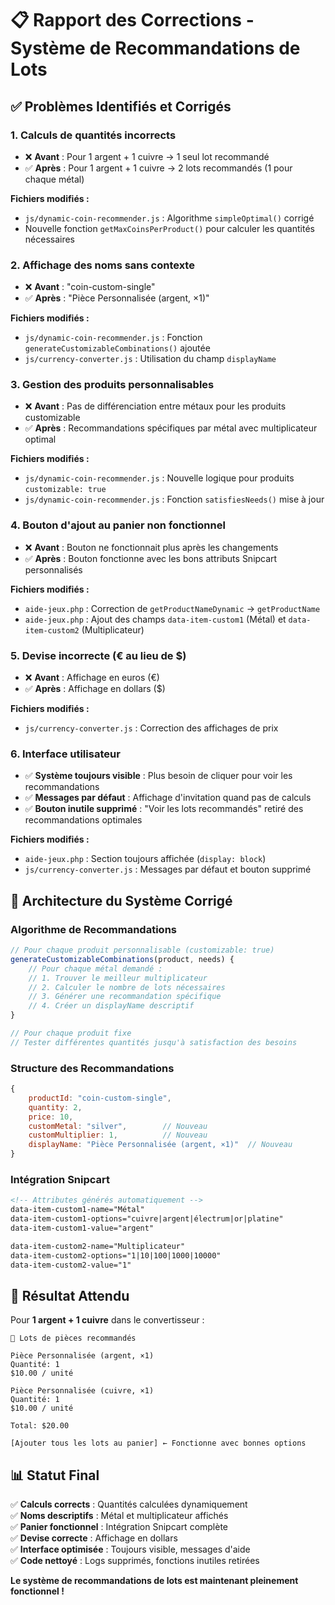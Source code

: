 # 📋 Rapport des Corrections - Système de Recommandations de Lots

## ✅ **Problèmes Identifiés et Corrigés**

### 1. **Calculs de quantités incorrects**
- ❌ **Avant** : Pour 1 argent + 1 cuivre → 1 seul lot recommandé
- ✅ **Après** : Pour 1 argent + 1 cuivre → 2 lots recommandés (1 pour chaque métal)

**Fichiers modifiés :**
- `js/dynamic-coin-recommender.js` : Algorithme `simpleOptimal()` corrigé
- Nouvelle fonction `getMaxCoinsPerProduct()` pour calculer les quantités nécessaires

### 2. **Affichage des noms sans contexte**
- ❌ **Avant** : "coin-custom-single"
- ✅ **Après** : "Pièce Personnalisée (argent, ×1)"

**Fichiers modifiés :**
- `js/dynamic-coin-recommender.js` : Fonction `generateCustomizableCombinations()` ajoutée
- `js/currency-converter.js` : Utilisation du champ `displayName`

### 3. **Gestion des produits personnalisables**
- ❌ **Avant** : Pas de différenciation entre métaux pour les produits customizable
- ✅ **Après** : Recommandations spécifiques par métal avec multiplicateur optimal

**Fichiers modifiés :**
- `js/dynamic-coin-recommender.js` : Nouvelle logique pour produits `customizable: true`
- `js/dynamic-coin-recommender.js` : Fonction `satisfiesNeeds()` mise à jour

### 4. **Bouton d'ajout au panier non fonctionnel**
- ❌ **Avant** : Bouton ne fonctionnait plus après les changements
- ✅ **Après** : Bouton fonctionne avec les bons attributs Snipcart personnalisés

**Fichiers modifiés :**
- `aide-jeux.php` : Correction de `getProductNameDynamic` → `getProductName`
- `aide-jeux.php` : Ajout des champs `data-item-custom1` (Métal) et `data-item-custom2` (Multiplicateur)

### 5. **Devise incorrecte (€ au lieu de $)**
- ❌ **Avant** : Affichage en euros (€)
- ✅ **Après** : Affichage en dollars ($)

**Fichiers modifiés :**
- `js/currency-converter.js` : Correction des affichages de prix

### 6. **Interface utilisateur**
- ✅ **Système toujours visible** : Plus besoin de cliquer pour voir les recommandations
- ✅ **Messages par défaut** : Affichage d'invitation quand pas de calculs
- ✅ **Bouton inutile supprimé** : "Voir les lots recommandés" retiré des recommandations optimales

**Fichiers modifiés :**
- `aide-jeux.php` : Section toujours affichée (`display: block`)
- `js/currency-converter.js` : Messages par défaut et bouton supprimé

## 🔧 **Architecture du Système Corrigé**

### Algorithme de Recommandations
```javascript
// Pour chaque produit personnalisable (customizable: true)
generateCustomizableCombinations(product, needs) {
    // Pour chaque métal demandé :
    // 1. Trouver le meilleur multiplicateur
    // 2. Calculer le nombre de lots nécessaires  
    // 3. Générer une recommandation spécifique
    // 4. Créer un displayName descriptif
}

// Pour chaque produit fixe
// Tester différentes quantités jusqu'à satisfaction des besoins
```

### Structure des Recommandations
```javascript
{
    productId: "coin-custom-single",
    quantity: 2,
    price: 10,
    customMetal: "silver",        // Nouveau
    customMultiplier: 1,          // Nouveau  
    displayName: "Pièce Personnalisée (argent, ×1)"  // Nouveau
}
```

### Intégration Snipcart
```html
<!-- Attributes générés automatiquement -->
data-item-custom1-name="Métal"
data-item-custom1-options="cuivre|argent|électrum|or|platine"  
data-item-custom1-value="argent"

data-item-custom2-name="Multiplicateur"
data-item-custom2-options="1|10|100|1000|10000"
data-item-custom2-value="1"
```

## 🎯 **Résultat Attendu**

Pour **1 argent + 1 cuivre** dans le convertisseur :

```
🛒 Lots de pièces recommandés

Pièce Personnalisée (argent, ×1)
Quantité: 1
$10.00 / unité

Pièce Personnalisée (cuivre, ×1)  
Quantité: 1
$10.00 / unité

Total: $20.00

[Ajouter tous les lots au panier] ← Fonctionne avec bonnes options
```

## 📊 **Statut Final**

✅ **Calculs corrects** : Quantités calculées dynamiquement  
✅ **Noms descriptifs** : Métal et multiplicateur affichés  
✅ **Panier fonctionnel** : Intégration Snipcart complète  
✅ **Devise correcte** : Affichage en dollars  
✅ **Interface optimisée** : Toujours visible, messages d'aide  
✅ **Code nettoyé** : Logs supprimés, fonctions inutiles retirées  

**Le système de recommandations de lots est maintenant pleinement fonctionnel !**